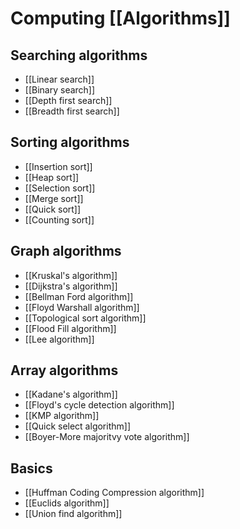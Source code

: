 # Computing [[Algorithms]]
## Searching algorithms
* [[Linear search]]
* [[Binary search]]
* [[Depth first search]]
* [[Breadth first search]]
## Sorting algorithms
* [[Insertion sort]]
* [[Heap sort]]
* [[Selection sort]]
* [[Merge sort]]
* [[Quick sort]]
* [[Counting sort]]
## Graph algorithms
* [[Kruskal's algorithm]]
* [[Dijkstra's algorithm]]
* [[Bellman Ford algorithm]]
* [[Floyd Warshall algorithm]] 
* [[Topological sort algorithm]]
* [[Flood Fill algorithm]]
* [[Lee algorithm]]
## Array algorithms
* [[Kadane's algorithm]]
* [[Floyd's cycle detection algorithm]]
* [[KMP algorithm]]
* [[Quick select algorithm]]
* [[Boyer-More majoritvy vote algorithm]]
## Basics
* [[Huffman Coding Compression algorithm]]
* [[Euclids algorithm]]
* [[Union find algorithm]]
